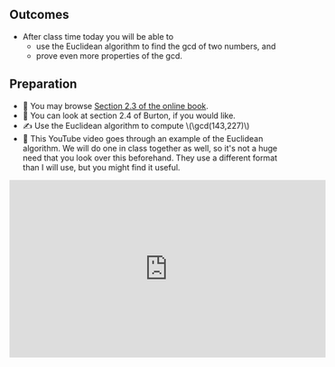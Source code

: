 ## Outcomes

* After class time today you will be able to
    * use the Euclidean algorithm to find the gcd of two numbers, and 
    * prove even more properties of the gcd.

## Preparation

* 💾 You may browse [Section 2.3 of the online book](https://math.gordon.edu/ntic/ntic/section-euclid-alg.html). 
* 📖 You can look at section 2.4 of Burton, if you would like.
* ✍️ Use the Euclidean algorithm to compute \\(\\gcd(143,227)\\)
* 🎥 This YouTube video goes through an example of the Euclidean algorithm. We will do one in class together as well, so it's not a huge need that you look over this beforehand. They use a different format than I will use, but you might find it useful.

<iframe width="560" height="315" src="https://www.youtube.com/embed/fwuj4yzoX1o" title="YouTube video player" frameborder="0" allow="accelerometer; autoplay; clipboard-write; encrypted-media; gyroscope; picture-in-picture; web-share" allowfullscreen></iframe>